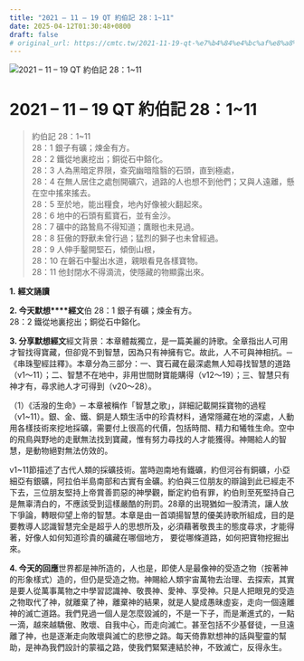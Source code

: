 ```yaml
---
title: "2021 – 11 – 19 QT 約伯記 28：1~11"
date: 2025-04-12T01:30:48+0800
draft: false
# original_url: https://cmtc.tw/2021-11-19-qt-%e7%b4%84%e4%bc%af%e8%a8%98-28%ef%bc%9a111
---
```


![2021 – 11 – 19 QT 約伯記 28：1\~11](/images/qt.jpg   "2021 – 11 – 19 QT 約伯記 28：1\~11")

# 2021 – 11 – 19 QT 約伯記 28：1\~11

> 約伯記 28：1\~11  
> 28：1 銀子有礦；煉金有方。  
> 28：2 鐵從地裏挖出；銅從石中鎔化。  
> 28：3 人為黑暗定界限，查究幽暗陰翳的石頭，直到極處，  
> 28：4 在無人居住之處刨開礦穴，過路的人也想不到他們；又與人遠離，懸在空中搖來搖去。  
> 28：5 至於地，能出糧食，地內好像被火翻起來。  
> 28：6 地中的石頭有藍寶石，並有金沙。  
> 28：7 礦中的路鷙鳥不得知道；鷹眼也未見過。  
> 28：8 狂傲的野獸未曾行過；猛烈的獅子也未曾經過。  
> 28：9 人伸手鑿開堅石，傾倒山根，  
> 28：10 在磐石中鑿出水道，親眼看見各樣寶物。  
> 28：11 他封閉水不得滴流，使隱藏的物顯露出來。

**1.** **經文誦讀**

**2. 今天默想****經文**伯 28：1 銀子有礦；煉金有方。  
28：2 鐵從地裏挖出；銅從石中鎔化。

**3. 分享默想經文**經文背景：本章體裁獨立，是一篇美麗的詩歌。全章指出人可用才智找得寶藏，但卻覓不到智慧，因為只有神擁有它。故此，人不可與神相抗。─《串珠聖經註釋》。本章分為三部分：一、寶石藏在最深處無人知尋找智慧的道路（v1～11）；二、智慧不在地中，非用世間財寶能購得（v12～19）；三、智慧只有神才有，尋求祂人才可得到（v20～28）。

（1）《活潑的生命》─ 本章被稱作「智慧之歌」，詳細記載開採寶物的過程（v1\~11）。銀、金、鐵、銅是人類生活中的珍貴材料，通常隱藏在地的深處，人動用各樣技術來挖地採礦，需要付上很高的代價，包括時間、精力和犧牲生命。空中的飛鳥與野地的走獸無法找到寶藏，惟有努力尋找的人才能獲得。神賜給人的智慧，是動物絕對無法仿效的。

v1\~11節描述了古代人類的採礦技術。當時迦南地有鐵礦，約但河谷有銅礦，小亞細亞有銀礦，阿拉伯半島南部和古實有金礦。約伯與三位朋友的辯論到此已經走不下去，三位朋友堅持上帝賞善罰惡的神學觀，斷定約伯有罪，約伯則至死堅持自己是無辜清白的，不應該受到這樣嚴酷的刑罰。28章的出現猶如一股清流，讓人放下爭論，轉眼仰望上帝的智慧。本章是由一首頌揚智慧的優美詩歌所組成，目的是要教導人認識智慧完全是超乎人的思想所及，必須藉著敬畏主的態度尋求，才能得著，好像人如何知道珍貴的礦藏在哪個地方， 要從哪條道路，如何把寶物挖掘出來。

**4. 今天的回應**世界都是神所造的，人也是，即使人是最像神的受造之物（按著神的形象樣式）造的，但仍是受造之物。神賜給人類宇宙萬物去治理、去探索，其實是要人從萬事萬物之中學習認識神、敬畏神、愛神、享受神。只是人把眼見的受造之物取代了神，就離棄了神，離棄神的結果，就是人變成愚昧虛妄，走向一個遠離神的滅亡道路。我們見過一個人是怎麼毀滅的，不是一下子，而是漸進式的，一點一滴，越來越驕傲、敗壞、自我中心，而走向滅亡。甚至包括不少基督徒，一旦遠離了神，也是逐漸走向敗壞與滅亡的悲慘之路。每天倚靠默想神的話與聖靈的幫助，是神為我們設計的蒙福之路，使我們緊緊連結於神，不致滅亡，反得永生。